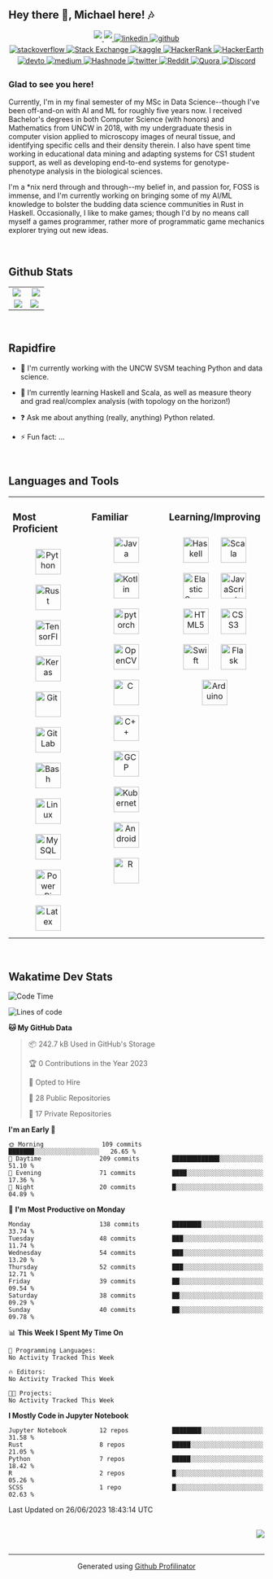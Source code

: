 ## Hey there 👋, Michael here! 🎶  
  

<div align="center">
  <a href="https://raw.githubusercontent.com/michael-suggs/michael-suggs/main/michael-suggs.gpg" target="_blank">
    <img src="https://img.shields.io/badge/gpg-pubkey-399EE6?style=for-the-badge&logo=gnu-privacy-guard&labelColor=575F66" style="margin-bottom: 5px;" />
  </a>
  <a href="https://raw.githubusercontent.com/michael-suggs/michael-suggs/main/michael-suggs.gpg" target="_blank">
    <img src="https://img.shields.io/badge/web-michaelsuggs-399EE6?style=for-the-badge&labelColor=575F66" style="margin-bottom: 5px;" />
  </a>
  <a href="https://linkedin.com/in/michael-suggs" target="_blank">
    <img src=https://img.shields.io/badge/linkedin-%231E77B5.svg?&style=for-the-badge&logo=linkedin&logoColor=white alt=linkedin style="margin-bottom: 5px;" />
  </a>
  <a href="https://github.com/michael-suggs" target="_blank">
    <img src=https://img.shields.io/badge/github-%2324292e.svg?&style=for-the-badge&logo=github&logoColor=white alt=github style="margin-bottom: 5px;" />
  </a>
  <br />
  <a href="https://stackoverflow.com/users/michael-suggs" target="_blank">
    <img src=https://img.shields.io/badge/stackoverflow-%23F28032.svg?&style=for-the-badge&logo=stackoverflow&logoColor=white alt=stackoverflow style="margin-bottom: 5px;" />
  </a>
  <a href="https://stackexchange.com/users/11068101/michael-suggs">
    <img alt="Stack Exchange" src="https://img.shields.io/badge/StackExchange-%23ffffff.svg?style=for-the-badge&logo=StackExchange&logoColor=white"/>
  </a>
  <a href="https://www.kaggle.com/michaelsuggs" target="_blank">
    <img src=https://img.shields.io/badge/kaggle-%2344BAE8.svg?&style=for-the-badge&logo=kaggle&logoColor=white alt=kaggle style="margin-bottom: 5px;" />
  </a>
  <a href="https://www.hackerrank.com/michaelsuggs">
    <img alt="HackerRank" src="https://img.shields.io/badge/-Hackerrank-2EC866?style=for-the-badge&logo=HackerRank&logoColor=white"/>
  </a>
  <a href="https://www.hackerearth.com/@michael-suggs">
    <img alt="HackerEarth" src="https://img.shields.io/badge/HackerEarth-%232C3454.svg?style=for-the-badge&logo=HackerEarth&logoColor=Blue"/>
  </a>
  <br />
  <a href="https://dev.to/michaelsuggs" target="_blank">
    <img src=https://img.shields.io/badge/dev.to-%2308090A.svg?&style=for-the-badge&logo=dev.to&logoColor=white alt=devto style="margin-bottom: 5px;" />
  </a>
  <a href="https://medium.com/mjsuggs" target="_blank">
    <img src=https://img.shields.io/badge/medium-%23292929.svg?&style=for-the-badge&logo=medium&logoColor=white alt=medium style="margin-bottom: 5px;" />
  </a>
  <a href="https://michael-suggs.hashnode.dev">
    <img alt="Hashnode" src="https://img.shields.io/badge/Hashnode-2962FF?style=for-the-badge&logo=hashnode&logoColor=white">
  </a>
  <a href="https://twitter.com/michaeljsuggs" target="_blank">
    <img src=https://img.shields.io/badge/twitter-%2300acee.svg?&style=for-the-badge&logo=twitter&logoColor=white alt=twitter style="margin-bottom: 5px;" />
  </a>
  <a href="https://www.reddit.com/user/MakeshiftProgrammer" target="_blank">
    <img alt="Reddit" src="https://img.shields.io/badge/Reddit-FF4500?style=for-the-badge&logo=reddit&logoColor=white" />
  </a>
  <a href="https://www.quora.com/profile/Michael-J-Suggs">
    <img alt="Quora" src="https://img.shields.io/badge/Quora-%23B92B27.svg?style=for-the-badge&logo=Quora&logoColor=white"/>
  </a>
  <a href="https://discordapp.com/users/MagneticBadger#2792">
    <img alt="Discord" src="https://img.shields.io/badge/MagneticBadger-%237289DA.svg?style=for-the-badge&logo=discord&logoColor=white"/>
  </a>
<!--   <a href="https://codepen.com/michael-suggs" target="_blank">
    <img src=https://img.shields.io/badge/codepen-%23131417.svg?&style=for-the-badge&logo=codepen&logoColor=white alt=codepen style="margin-bottom: 5px;" />
  </a> -->
</div>  
  



### Glad to see you here!  
<!-- #### TL;DR--keep it short and sweet...

#### Nah, I've got the time! -->

Currently, I'm in my final semester of my MSc in Data Science--though I've been off-and-on with AI and ML for roughly five years now. I received Bachelor's degrees in both Computer Science (with honors) and Mathematics from UNCW in 2018, with my undergraduate thesis in computer vision applied to microscopy images of neural tissue, and identifying specific cells and their density therein. I also have spent time working in educational data mining and adapting systems for CS1 student support, as well as developing end-to-end systems for genotype-phenotype analysis in the biological sciences.

I'm a *nix nerd through and through--my belief in, and passion for, FOSS is immense, and I'm currently working on bringing some of my AI/ML knowledge to bolster the budding data science communities in Rust in Haskell. Occasionally, I like to make games; though I'd by no means call myself a games programmer, rather more of programmatic game mechanics explorer trying out new ideas.
  

<br/>  


## Github Stats  
<!-- <table><tr><td valign="top" width="50%">

<img src="https://github-readme-stats.vercel.app/api?username=michael-suggs&show_icons=true&count_private=true&hide_border=true" align="center" style="width: 100%" />

</td><td valign="top" width="50%">

<img src="https://github-readme-stats.vercel.app/api/top-langs/?username=michael-suggs&hide_border=true&layout=compact" align="center" style="width: 100%" />

</td></tr></table>   -->

<!-- [![langs](https://github-readme-stats.vercel.app/api/top-langs/?username=michael-suggs&theme=ayu-mirage&exclude_repo=uncwdsc-sas-code)](https://github.com/anuraghazra/github-readme-stats)

[![commits](https://github-readme-stats.vercel.app/api?username=michael-suggs&count_private=true&show_icons=true&theme=ayu-mirage)](https://github.com/anuraghazra/github-readme-stats)

[![streaks](http://github-readme-streak-stats.herokuapp.com?user=michael-suggs&theme=ayu-mirage)](http://github-readme-streak-stats.herokuapp.com/demo/) -->

<table>
  <tr>
    <td valign="top" width="50%">
      <a href="https://github.com/DenverCoder1/github-readme-streak-stats">
        <img align="left" src="https://github-readme-stats.vercel.app/api?username=michael-suggs&count_private=true&show_icons=true&theme=ayu-mirage" class="responsive" />
      </a>
    </td>
    <td valign="top" width="50%">
      <a href="https://github.com/anuraghazra/github-readme-stats">
        <img align="right" src="http://github-readme-streak-stats.herokuapp.com?user=michael-suggs&theme=ayu-mirage" class="responsive" />
      </a>
    </td>
  </tr>
  <tr>
    <td valign="top" width="50%">
      <a href="https://github.com/anuraghazra/github-readme-stats">
        <img src="https://github-readme-stats.vercel.app/api/wakatime?username=michaelsuggs&theme=ayu-mirage&custom_title=Wakatime%20Stats%20(All%20 Time)&layout=compact" align="right">
      </a>
    </td>
    <td valign="top" width="50%">
      <a href="https://github.com/anuraghazra/github-readme-stats">
            <img align="left" src="https://github-readme-stats.vercel.app/api/top-langs/?username=michael-suggs&theme=ayu-mirage&exclude_repo=uncwdsc-sas-code&card_width=500&langs_count=9" class="responsive" />
      </a>
    </td>
  </tr>
</table>

<br/>  


## Rapidfire  
<!-- <table><tr><td valign="top" width="50%"> -->

- 🔭 I'm currently working with the UNCW SVSM teaching Python and data science.  
  

- 🌱 I’m currently learning Haskell and Scala, as well as measure theory and grad real/complex analysis (with topology on the horizon!)  
  

- ❓ Ask me about anything (really, anything) Python related.  
  

- ⚡ Fun fact: ...  


<!-- </td><td valign="top" width="50%"> -->

<!-- <div align="center"> -->
<!-- <img src="https://rishavanand.github.io/static/images/greetings.gif" align="center" style="width: 100%" /> -->
<!-- </div>   -->


</td></tr></table>  

<br/>  


## Languages and Tools  
<table><tr><td valign="top" width="33%">

### Most Proficient  
<div align="center">  
  <img style="margin: 10px" src="https://profilinator.rishav.dev/skills-assets/python-original.svg" alt="Python" height="50" />  
  <img style="margin: 10px" src="https://profilinator.rishav.dev/skills-assets/rust-plain.svg" alt="Rust" height="50" />  
  <img style="margin: 10px" src="https://profilinator.rishav.dev/skills-assets/tensorflow-icon.svg" alt="TensorFlow" height="50" />  
  <img style="margin: 10px" src="https://profilinator.rishav.dev/skills-assets/keras.png" alt="Keras" height="50" />  
  <img style="margin: 10px" src="https://profilinator.rishav.dev/skills-assets/git-scm-icon.svg" alt="Git" height="50" />  
  <img style="margin: 10px" src="https://profilinator.rishav.dev/skills-assets/gitlab.svg" alt="GitLab" height="50" />  
  <img style="margin: 10px" src="https://profilinator.rishav.dev/skills-assets/gnu_bash-icon.svg" alt="Bash" height="50" />  
  <img style="margin: 10px" src="https://profilinator.rishav.dev/skills-assets/linux-original.svg" alt="Linux" height="50" />  
  <img style="margin: 10px" src="https://profilinator.rishav.dev/skills-assets/mysql-original-wordmark.svg" alt="MySQL" height="50" />  
  <img style="margin: 10px" src="https://profilinator.rishav.dev/skills-assets/powerbi.png" alt="Power Bi" height="50" />  
  <img style="margin: 10px" src="https://profilinator.rishav.dev/skills-assets/latex.png" alt="Latex" height="50" />  
</div>

</td><td valign="top" width="33%">

### Familiar  
<div align="center">  
  <img style="margin: 10px" src="https://profilinator.rishav.dev/skills-assets/java-original-wordmark.svg" alt="Java" height="50" />  
  <img style="margin: 10px" src="https://profilinator.rishav.dev/skills-assets/kotlinlang-icon.svg" alt="Kotlin" height="50" />  
  <img style="margin: 10px" src="https://profilinator.rishav.dev/skills-assets/pytorch-icon.svg" alt="pytorch" height="50" />  
  <img style="margin: 10px" src="https://profilinator.rishav.dev/skills-assets/opencv-icon.svg" alt="OpenCV" height="50" />  
  <img style="margin: 10px" src="https://profilinator.rishav.dev/skills-assets/c-original.svg" alt="C" height="50" />  
  <img style="margin: 10px" src="https://profilinator.rishav.dev/skills-assets/cplusplus-original.svg" alt="C++" height="50" />  
  <img style="margin: 10px" src="https://profilinator.rishav.dev/skills-assets/google_cloud-icon.svg" alt="GCP" height="50" />  
  <img style="margin: 10px" src="https://profilinator.rishav.dev/skills-assets/kubernetes-icon.svg" alt="Kubernetes" height="50" />  
  <img style="margin: 10px" src="https://profilinator.rishav.dev/skills-assets/android-original-wordmark.svg" alt="Android" height="50" />  
  <img style="margin: 10px" src="https://profilinator.rishav.dev/skills-assets/r.svg" alt="R" height="50" />  
</div>

</td><td valign="top" width="33%">

### Learning/Improving  
<div align="center">  
  <img style="margin: 10px" src="https://profilinator.rishav.dev/skills-assets/haskell.png" alt="Haskell" height="50" />  
  <img style="margin: 10px" src="https://profilinator.rishav.dev/skills-assets/scala-original-wordmark.svg" alt="Scala" height="50" />  
  <img style="margin: 10px" src="https://profilinator.rishav.dev/skills-assets/elasticsearch.png" alt="Elastic Search" height="50" />  
  <img style="margin: 10px" src="https://profilinator.rishav.dev/skills-assets/javascript-original.svg" alt="JavaScript" height="50" />  
  <img style="margin: 10px" src="https://profilinator.rishav.dev/skills-assets/html5-original-wordmark.svg" alt="HTML5" height="50" />  
  <img style="margin: 10px" src="https://profilinator.rishav.dev/skills-assets/css3-original-wordmark.svg" alt="CSS3" height="50" />  
  <img style="margin: 10px" src="https://profilinator.rishav.dev/skills-assets/swift-original-wordmark.svg" alt="Swift" height="50" />  
  <img style="margin: 10px" src="https://profilinator.rishav.dev/skills-assets/flask.png" alt="Flask" height="50" />  
  <img style="margin: 10px" src="https://profilinator.rishav.dev/skills-assets/arduino.png" alt="Arduino" height="50" />  
</div>

</td></tr></table>  

<br/>  


## Wakatime Dev Stats

<!--START_SECTION:waka-->
![Code Time](http://img.shields.io/badge/Code%20Time-342%20hrs%2049%20mins-blue)

![Lines of code](https://img.shields.io/badge/From%20Hello%20World%20I%27ve%20Written-2.3%20million%20lines%20of%20code-blue)

**🐱 My GitHub Data** 

> 📦 242.7 kB Used in GitHub's Storage 
 > 
> 🏆 0 Contributions in the Year 2023
 > 
> 💼 Opted to Hire
 > 
> 📜 28 Public Repositories 
 > 
> 🔑 17 Private Repositories 
 > 
**I'm an Early 🐤** 

```text
🌞 Morning                109 commits         ███████░░░░░░░░░░░░░░░░░░   26.65 % 
🌆 Daytime                209 commits         █████████████░░░░░░░░░░░░   51.10 % 
🌃 Evening                71 commits          ████░░░░░░░░░░░░░░░░░░░░░   17.36 % 
🌙 Night                  20 commits          █░░░░░░░░░░░░░░░░░░░░░░░░   04.89 % 
```
📅 **I'm Most Productive on Monday** 

```text
Monday                   138 commits         ████████░░░░░░░░░░░░░░░░░   33.74 % 
Tuesday                  48 commits          ███░░░░░░░░░░░░░░░░░░░░░░   11.74 % 
Wednesday                54 commits          ███░░░░░░░░░░░░░░░░░░░░░░   13.20 % 
Thursday                 52 commits          ███░░░░░░░░░░░░░░░░░░░░░░   12.71 % 
Friday                   39 commits          ██░░░░░░░░░░░░░░░░░░░░░░░   09.54 % 
Saturday                 38 commits          ██░░░░░░░░░░░░░░░░░░░░░░░   09.29 % 
Sunday                   40 commits          ██░░░░░░░░░░░░░░░░░░░░░░░   09.78 % 
```


📊 **This Week I Spent My Time On** 

```text
💬 Programming Languages: 
No Activity Tracked This Week

🔥 Editors: 
No Activity Tracked This Week

🐱‍💻 Projects: 
No Activity Tracked This Week
```

**I Mostly Code in Jupyter Notebook** 

```text
Jupyter Notebook         12 repos            ████████░░░░░░░░░░░░░░░░░   31.58 % 
Rust                     8 repos             █████░░░░░░░░░░░░░░░░░░░░   21.05 % 
Python                   7 repos             █████░░░░░░░░░░░░░░░░░░░░   18.42 % 
R                        2 repos             █░░░░░░░░░░░░░░░░░░░░░░░░   05.26 % 
SCSS                     1 repo              █░░░░░░░░░░░░░░░░░░░░░░░░   02.63 % 
```




 Last Updated on 26/06/2023 18:43:14 UTC
<!--END_SECTION:waka-->

  

<br/>  

<div align="right">
<img src="https://komarev.com/ghpvc/?username=michael-suggs&style=flat-square" align="right" />
</div>  
  

<br/>  


<br />

----
<div align="center">Generated using <a href="https://profilinator.rishav.dev/" target="_blank">Github Profilinator</a></div>
